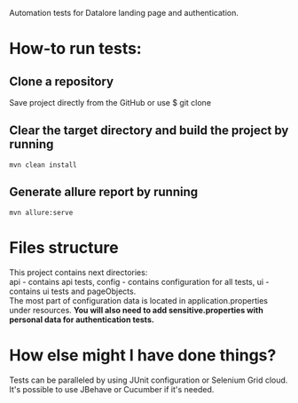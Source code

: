 Automation tests for Datalore landing page and authentication.  

# How-to run tests:  

## Clone a repository  
Save project directly from the GitHub or use $ git clone  
## Clear the target directory and build the project by running
```
mvn clean install
```
## Generate allure report by running
```
mvn allure:serve
```
# Files structure
This project contains next directories:   
api - contains api tests, config - contains configuration for all tests, ui - contains ui tests and pageObjects.   
The most part of configuration data is located in application.properties under resources. **You will also need to add sensitive.properties with personal data for authentication tests.**

# How else might I have done things?
Tests can be paralleled by using JUnit configuration or Selenium Grid cloud.  
It's possible to use JBehave or Cucumber if it's needed.

